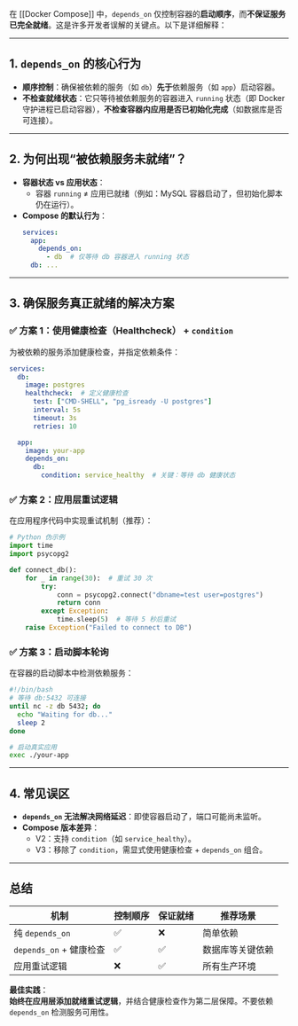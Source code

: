 在 [[Docker Compose]] 中，`depends_on` 仅控制容器的**启动顺序**，而**不保证服务已完全就绪**。这是许多开发者误解的关键点。以下是详细解释：

---

## 1. `depends_on` 的核心行为
- **顺序控制**：确保被依赖的服务（如 `db`）**先于**依赖服务（如 `app`）启动容器。
- **不检查就绪状态**：它只等待被依赖服务的容器进入 `running` 状态（即 Docker 守护进程已启动容器），**不检查容器内应用是否已初始化完成**（如数据库是否可连接）。

---

## 2. 为何出现“被依赖服务未就绪”？
- **容器状态 vs 应用状态**：
  - 容器 `running` ≠ 应用已就绪（例如：MySQL 容器启动了，但初始化脚本仍在运行）。
- **Compose 的默认行为**：
  ```yaml
  services:
    app:
      depends_on:
        - db  # 仅等待 db 容器进入 running 状态
    db: ...
  ```

---

## 3. 确保服务真正就绪的解决方案

### ✅ 方案 1：使用健康检查（Healthcheck） + `condition`
为被依赖的服务添加健康检查，并指定依赖条件：
```yaml
services:
  db:
    image: postgres
    healthcheck:  # 定义健康检查
      test: ["CMD-SHELL", "pg_isready -U postgres"]
      interval: 5s
      timeout: 3s
      retries: 10

  app:
    image: your-app
    depends_on:
      db:
        condition: service_healthy  # 关键：等待 db 健康状态
```

### ✅ 方案 2：应用层重试逻辑
在应用程序代码中实现重试机制（推荐）：
```python
# Python 伪示例
import time
import psycopg2

def connect_db():
    for _ in range(30):  # 重试 30 次
        try:
            conn = psycopg2.connect("dbname=test user=postgres")
            return conn
        except Exception:
            time.sleep(5)  # 等待 5 秒后重试
    raise Exception("Failed to connect to DB")
```

### ✅ 方案 3：启动脚本轮询
在容器的启动脚本中检测依赖服务：
```bash
#!/bin/bash
# 等待 db:5432 可连接
until nc -z db 5432; do
  echo "Waiting for db..."
  sleep 2
done

# 启动真实应用
exec ./your-app
```

---

## 4. 常见误区
- **`depends_on` 无法解决网络延迟**：即使容器启动了，端口可能尚未监听。
- **Compose 版本差异**：
  - V2：支持 `condition`（如 `service_healthy`）。
  - V3：移除了 `condition`，需显式使用健康检查 + `depends_on` 组合。

---

## 总结
| 机制               | 控制顺序 | 保证就绪 | 推荐场景         |
|--------------------|----------|----------|------------------|
| 纯 `depends_on`     | ✅        | ❌        | 简单依赖         |
| `depends_on` + 健康检查 | ✅        | ✅        | 数据库等关键依赖 |
| 应用重试逻辑       | ❌        | ✅        | 所有生产环境     |

**最佳实践**：  
**始终在应用层添加就绪重试逻辑**，并结合健康检查作为第二层保障。不要依赖 `depends_on` 检测服务可用性。
